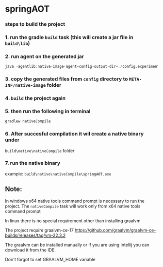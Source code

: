 # springAOT

### steps to build the project
### 1. run the gradle `build` task (this will create a jar file in `build\lib`)
### 2. run agent on the generated jar

```javascript
java -agentlib:native-image-agent=config-output-dir=./config,experimental-class-define-support -jar build\libs\springAOT-0.0.1-SNAPSHOT.jar
```
### 3. copy the generated files from `config` directory to `META-INF/native-image` folder
### 4. `build` the project again
### 5. then run the following in terminal

```javascript
gradlew nativeCompile
```
### 6. After succesful compilation it wil create a native binary under
`build\native\nativeCompile` folder

### 7. run the native binary

example: `build\native\nativeCompile\springAOT.exe`

## Note:

In windows x64 native tools command prompt is necessary to run the project.  The `nativeCompile` task will work only from x64 native tools command prompt

In linux there is no special requirement other than installing graalvm

The project require graalvm-ce-17
https://github.com/graalvm/graalvm-ce-builds/releases/tag/vm-22.3.2

The graalvm can be installed manually or if you are using Intellij you can download it from the IDE.

Don't forgot to set GRAALVM_HOME variable

